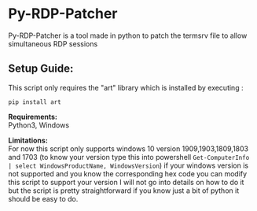 # Py-RDP-Patcher
Py-RDP-Patcher is a tool  made in python to patch the termsrv file to allow simultaneous RDP sessions

## **Setup Guide:**
This script only requires the "art" library which is installed by executing :
```
pip install art
```

**Requirements:**\
Python3, Windows

**Limitations:**\
For now this script only supports windows 10 version 1909,1903,1809,1803 and 1703 (to know your version type this into powershell ```Get-ComputerInfo | select WindowsProductName, WindowsVersion```)  if your windows version is not supported and you know the corresponding hex code you can modify this script to support your version I will not go into details on how to do it but the script is pretty straightforward if you know just a bit of python it should be easy to do.
